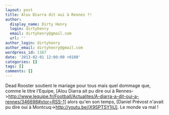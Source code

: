 ```yaml
---
layout: post
title: Alou Diarra dit oui à Rennes ?!
author:
  display_name: Dirty Henry
  login: dirtyhenry
  email: dirtyhenry@gmail.com
  url: ''
author_login: dirtyhenry
author_email: dirtyhenry@gmail.com
wordpress_id: 1167
date: '2013-02-01 12:00:00 +0100'
categories: []
tags: []
comments: []
---
```

Dead Rooster soutient le mariage pour tous mais quel dommage que, comme le titre l'Equipe, [Alou Diarra ait pu dire oui à Rennes->http://www.lequipe.fr/Football/Actualites/A-diarra-a-dit-oui-a-rennes/346698#xtor=RSS-1] alors qu'en son temps, [Daniel Prévost n'avait pu dire oui à Montcuq->http://youtu.be/iX9SPTSY1iU]. Le monde va mal !
